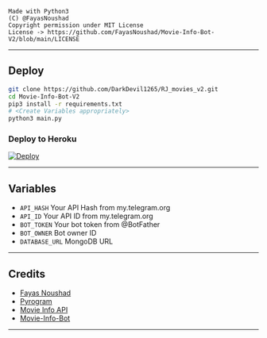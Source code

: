 ```
Made with Python3
(C) @FayasNoushad
Copyright permission under MIT License
License -> https://github.com/FayasNoushad/Movie-Info-Bot-V2/blob/main/LICENSE
```

---

## Deploy

```sh
git clone https://github.com/DarkDevil1265/RJ_movies_v2.git
cd Movie-Info-Bot-V2
pip3 install -r requirements.txt
# <Create Variables appropriately>
python3 main.py
```

### Deploy to Heroku
[![Deploy](https://www.herokucdn.com/deploy/button.svg)](https://heroku.com/deploy?template=https://github.com/DarkDevil1265/RJ_movies_v2)


</details>

---

## Variables

- `API_HASH` Your API Hash from my.telegram.org
- `API_ID` Your API ID from my.telegram.org
- `BOT_TOKEN` Your bot token from @BotFather
- `BOT_OWNER` Bot owner ID
- `DATABASE_URL` MongoDB URL

---

## Credits

- [Fayas Noushad](https://github.com/FayasNoushad)
- [Pyrogram](https://github.com/pyrogram/pyrogram)
- [Movie Info API](https://api.sumanjay.cf/watch/)
- [Movie-Info-Bot](https://github.com/FayasNoushad/Movie-Info-Bot)

---
